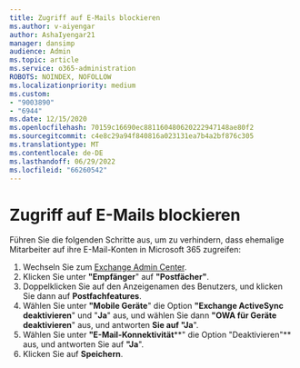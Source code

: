 ```yaml
---
title: Zugriff auf E-Mails blockieren
ms.author: v-aiyengar
author: AshaIyengar21
manager: dansimp
audience: Admin
ms.topic: article
ms.service: o365-administration
ROBOTS: NOINDEX, NOFOLLOW
ms.localizationpriority: medium
ms.custom:
- "9003890"
- "6944"
ms.date: 12/15/2020
ms.openlocfilehash: 70159c16690ec881160480620222947148ae80f2
ms.sourcegitcommit: c4e8c29a94f840816a023131ea7b4a2bf876c305
ms.translationtype: MT
ms.contentlocale: de-DE
ms.lasthandoff: 06/29/2022
ms.locfileid: "66260542"
---
```

# <a name="block-access-to-email"></a>Zugriff auf E-Mails blockieren

Führen Sie die folgenden Schritte aus, um zu verhindern, dass ehemalige Mitarbeiter auf ihre E-Mail-Konten in Microsoft 365 zugreifen:

1. Wechseln Sie zum [Exchange Admin Center](https://go.microsoft.com/fwlink/?linkid=2138629).
1. Klicken Sie unter **"Empfänger**" auf **"Postfächer"**.
1. Doppelklicken Sie auf den Anzeigenamen des Benutzers, und klicken Sie dann auf **Postfachfeatures**.
1. Wählen Sie unter **"Mobile Geräte**" die Option **"Exchange ActiveSync deaktivieren**" und "**Ja**" aus, und wählen Sie dann **"OWA für Geräte deaktivieren**" aus, und antworten **Sie auf "Ja**".
1. Wählen Sie unter **"E-Mail-Konnektivität****" die Option "Deaktivieren"** aus, und antworten Sie auf **"Ja**".
1. Klicken Sie auf **Speichern**.
